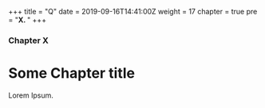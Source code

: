 +++
title = "Q"
date = 2019-09-16T14:41:00Z
weight = 17
chapter = true
pre = "<b>X. </b>"
+++

### Chapter X

# Some Chapter title

Lorem Ipsum.
